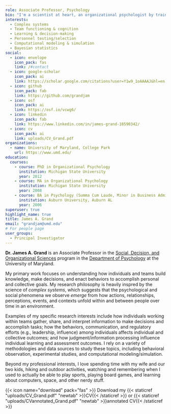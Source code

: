 ```yaml
---
role: Associate Professor, Psychology
bio: "I'm a scientist at heart, an organizational psychologist by training, and a lucky dad and husband all the time."
interests:
  - Complex systems
  - Team functioning & cognition
  - Learning & decision-making
  - Personnel testing/selection
  - Computational modeling & simulation
  - Bayesian statistics
social:
  - icon: envelope
    icon_pack: fas
    link: /#contact
  - icon: google-scholar
    icon_pack: ai
    link: https://scholar.google.com/citations?user=Y1w9_1oAAAAJ&hl=en
  - icon: github
    icon_pack: fab
    link: https://github.com/grandjam 
  - icon: osf
    icon_pack: ai
    link: https://osf.io/vcwg6/
  - icon: linkedin
    icon_pack: fab
    link: https://www.linkedin.com/in/james-grand-18590342/
  - icon: cv
    icon_pack: ai
    link: uploads/CV_Grand.pdf
organizations:
  - name: University of Maryland, College Park
    url: https://www.umd.edu/
education:
  courses:
    - course: PhD in Organizational Psychology
      institution: Michigan State University
      year: 2012
    - course: MA in Organizational Psychology
      institution: Michigan State University
      year: 2008
    - course: BA in Psychology (Summa Cum Laude, Minor in Business Administration)
      institution: Auburn University, Auburn AL
      year: 2006
superuser: true
highlight_name: true
title: James A. Grand
email: "grandjam@umd.edu"
# For people page
user_groups: 
  - Principal Investigator
---
```


**Dr. James A. Grand** is an Associate Professor in the [Social, Decision, and Organizational Sciences](http://www.sdos.umd.edu) program in the [Department of Psychology](https://psyc.umd.edu/) at the University of Maryland. 

My primary work focuses on understanding how individuals and teams build knowledge, make decisions, and enact behaviors to accomplish personal and collective goals. My research philosophy is heavily inspred by the science of *complex systems*, which suggests that the psychological and social phenomena we observe *emerge* from how  actions, relationships, perceptions, events, and contexts unfold within and between people over time in an environment. 

Examples of my specific research interests include how individuals working within teams gather, share, and interpret information to make decisions and accomplish tasks; how the behaviors, communication, and regulatory efforts (e.g., leadership, influence) among individuals affects individual and collective outcomes; and how judgment/information processing influence individual learning and assessment outcomes. I rely on a variety of methodologies and data sources to study these topics, including behavioral observation, experimental studies, and computational modeling/simulation.

Beyond my professional interests, I love spending time with my wife and our two kids, hiking and outdoor activities, watching and remembering when I used to actually be able to play sports, playing board games, and learning about computers, space, and other nerdy stuff.

{{< icon name="download" pack="fas" >}} Download my {{< staticref "uploads/CV_Grand.pdf" "newtab" >}}CV{{< /staticref >}} or {{< staticref "uploads/CVannotated_Grand.pdf" "newtab" >}}annotated CV{{< /staticref >}}
